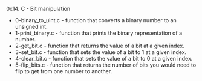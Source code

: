 0x14. C - Bit manipulation
- 0-binary_to_uint.c - function that converts a binary number to an unsigned int.
- 1-print_binary.c - function that prints the binary representation of a number.
- 2-get_bit.c - function that returns the value of a bit at a given index.
- 3-set_bit.c - function that sets the value of a bit to 1 at a given index.
- 4-clear_bit.c - function that sets the value of a bit to 0 at a given index.
- 5-flip_bits.c -  function that returns the number of bits you would need to flip to get from one number to another.
